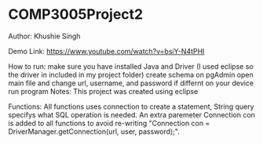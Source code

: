 # COMP3005Project2

Author: Khushie Singh

Demo Link: https://www.youtube.com/watch?v=bsiY-N4tPHI 

How to run:
make sure you have installed Java and Driver (I used eclipse so the driver in included in my project folder)
create schema on pgAdmin 
open main file and change url, username, and password if differnt on your device
run program 
Notes: This project was created using eclipse 

Functions: All functions uses connection to create a statement, String query specifys what SQL operation is needed. An extra paremeter Connection con is added to all functions to avoid re-writing "Connection con = DriverManager.getConnection(url, user, password);".
